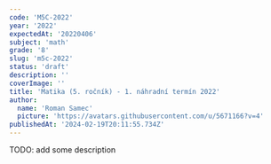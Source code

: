 ```yaml
---
code: 'M5C-2022'
year: '2022'
expectedAt: '20220406'
subject: 'math'
grade: '8'
slug: 'm5c-2022'
status: 'draft'
description: ''
coverImage: ''
title: 'Matika (5. ročník) - 1. náhradní termín 2022'
author:
  name: 'Roman Samec'
  picture: 'https://avatars.githubusercontent.com/u/5671166?v=4'
publishedAt: '2024-02-19T20:11:55.734Z'
---
```


TODO: add some description